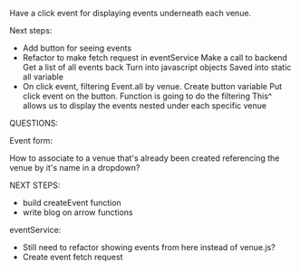 Have a click event for displaying events underneath each venue. 

Next steps:
- Add button for seeing events
- Refactor to make fetch request in eventService
    Make a call to backend
    Get a list of all events back
    Turn into javascript objects
    Saved into static all variable
- On click event, filtering Event.all by venue. 
    Create button variable
    Put click event on the button.
    Function is going to do the filtering
    This^ allows us to display the events nested under each specific venue
    




QUESTIONS:

Event form:

How to associate to a venue that's already been created referencing the venue
by it's name in a dropdown?


NEXT STEPS:
- build createEvent function
- write blog on arrow functions

eventService:
- Still need to refactor showing events from here instead of venue.js?
- Create event fetch request

